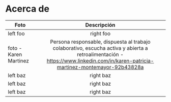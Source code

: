 # Acerca de

| Foto  | Descripción  |
| ------------- |:-------------:|
| left foo      | right foo     |
| foto - Karen Martinez    | Persona responsable, dispuesta al trabajo colaborativo, escucha activa y abierta a retroalimentación - https://www.linkedin.com/in/karen-patricia-martinez-montemayor-92b43828a    |
| left baz      | right baz     |
| left baz      | right baz     |
| left baz      | right baz     |

